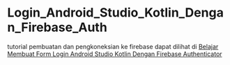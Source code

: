 # Login_Android_Studio_Kotlin_Dengan_Firebase_Auth
tutorial pembuatan dan pengkoneksian ke firebase dapat dilihat di [Belajar Membuat Form Login Android Studio Kotlin Dengan Firebase Authenticator](https://syarifsoden.blogspot.com/2022/06/belajar-membuat-form-login-android.html)
